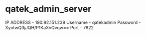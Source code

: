 # qatek_admin_server

IP ADDRESS - 190.92.151.239
Username - qatekadmin
Password - XyotwQ3jJQH/P1KaXvQvqw==
Port - 7822
